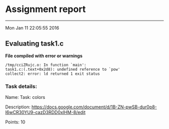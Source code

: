 # Assignment report
---
Mon Jan 11 22:05:55 2016

## Evaluating task1.c

**File compiled with error or warnings**

```
/tmp/cciZRujc.o: In function `main':
task1.c:(.text+0x2d8): undefined reference to `pow'
collect2: error: ld returned 1 exit status
```

### Task details:

Name: Task: colors

Description: https://docs.google.com/document/d/1B-ZN-pwSB-dur0p8-I6wCR30YU9-cazD3RDD0xIHM-8/edit

Points: 10
